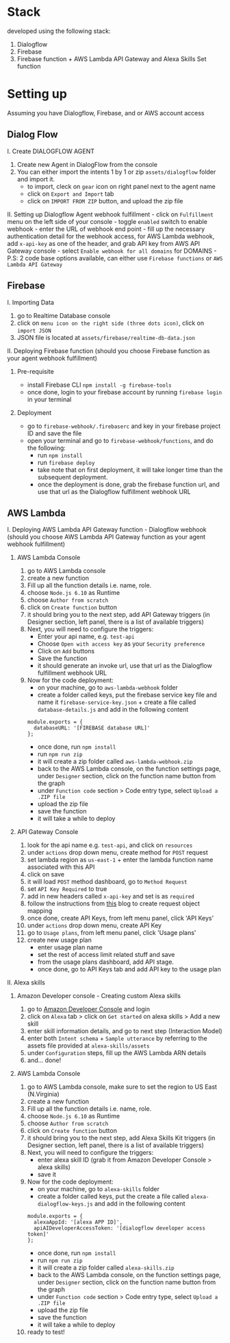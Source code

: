 # Stack

developed using the following stack:
1. Dialogflow
2. Firebase
3. Firebase function + AWS Lambda API Gateway and Alexa Skills Set function

# Setting up

Assuming you have Dialogflow, Firebase, and or AWS account access

## Dialog Flow
I. Create DIALOGFLOW AGENT
1. Create new Agent in DialogFlow from the console
2. You can either import the intents 1 by 1 or zip `assets/dialogflow` folder and import it.
      - to import, cleck on `gear` icon on right panel next to the agent name
      - click on `Export and Import` tab
      - click on `IMPORT FROM ZIP` button, and upload the zip file

II. Setting up Dialogflow Agent webhook fulfillment
      - click on `Fulfillment` menu on the left side of your console
      - toggle `enabled` switch to enable webhook
      - enter the URL of webhook end point
      - fill up the necessary authentication detail for the webhook access, for AWS Lambda webhook, add `x-api-key` as one of the header, and grab API key from AWS API Gateway console
      - select `Enable webhook for all domains` for DOMAINS
      - P.S: 2 code base options available, can either use `Firebase functions` or `AWS Lambda API Gateway`

## Firebase
I. Importing Data
1. go to Realtime Database console
2. click on `menu icon on the right side (three dots icon)`, click on `import JSON`
3. JSON file is located at `assets/firebase/realtime-db-data.json`

II. Deploying Firebase function (should you choose Firebase function as your agent webhook fulfillment)
1. Pre-requisite
      - install Firebase CLI `npm install -g firebase-tools`
      - once done, login to your firebase account by running `firebase login` in your terminal

2. Deployment
      - go to `firebase-webhook/.firebaserc` and key in your firebase project ID and save the file
      - open your terminal and go to `firebase-webhook/functions`, and do the following:
          - run `npm install`
          - run `firebase deploy`
          - take note that on first deployment, it will take longer time than the subsequent deployment.
          - once the deployment is done, grab the firebase function url, and use that url as the Dialogflow fulfillment webhook URL

## AWS Lambda
I. Deploying AWS Lambda API Gateway function - Dialogflow webhook (should you choose AWS Lambda API Gateway function as your agent webhook fulfillment)
1. AWS Lambda Console
    1. go to AWS Lambda console
    2. create a new function
    3. Fill up all the function details i.e. name, role.
    4. choose `Node.js 6.10` as Runtime
    5. choose `Author from scratch`
    6. click on `Create function` button
    7. it should bring you to the next step, add API Gateway triggers (in Designer section, left panel, there is a list of available triggers)
    8. Next, you will need to configure the triggers:
        - Enter your api name, e.g. `test-api`
        - Choose `Open with access key` as your `Security preference`
        - Click on `Add` buttons
        - Save the function
        - it should generate an invoke url, use that url as the Dialogflow fulfillment webhook URL
    9. Now for the code deployment:
        - on your machine, go to `aws-lambda-webhook` folder
        - create a folder called keys, put the firebase service key file and name it `firebase-service-key.json` + create a file called `database-details.js` and add in the following content
        ```
        module.exports = {
          databaseURL: '[FIREBASE database URL]'
        };
        ```
        - once done, run `npm install`
        - run `npm run zip`
        - it will create a zip folder called `aws-lambda-webhook.zip`
        - back to the AWS Lambda console, on the function settings page, under `Designer` section, click on the function name button from the graph
        - under `Function code` section > Code entry type, select `Upload a .ZIP file`
        - upload the zip file
        - save the function
        - it will take a while to deploy

2. API Gateway Console
    1. look for the api name e.g. `test-api`, and click on `resources`
    2. under `actions` drop down menu, create method for `POST` request
    3. set lambda region as `us-east-1` + enter the lambda function name associated with this API
    4. click on save
    5. it will load `POST` method dashboard, go to `Method Request`
    6. set `API Key Required` to true
    7. add in new headers called `x-api-key` and set is as `required`
    8. follow the instructions from [this](https://kennbrodhagen.net/2015/12/06/how-to-create-a-request-object-for-your-lambda-event-from-api-gateway/) blog to create request object mapping
    9. once done, create API Keys, from left menu panel, click 'API Keys'
    10. under `actions` drop down menu, create API Key
    11. go to `Usage plans`, from left menu panel, click 'Usage plans'
    12. create new usage plan
          - enter usage plan name
          - set the rest of access limit related stuff and save
          - from the usage plans dashboard, add API stage.
          - once done, go to API Keys tab and add API key to the usage plan

II. Alexa skills
1. Amazon Developer console - Creating custom Alexa skills
    1. go to [Amazon Developer Console](https://developer.amazon.com/home.html) and login
    2. click on `Alexa` tab > click on `Get started` on alexa skills > Add a new skill
    3. enter skill information details, and go to next step (Interaction Model)
    4. enter both `Intent schema` + `Sample utterance` by referring to the assets file provided at `alexa-skills/assets`
    5. under `Configuration` steps, fill up the AWS Lambda ARN details
    6. and... done!

2. AWS Lambda Console
    1. go to AWS Lambda console, make sure to set the region to US East (N.Virginia)
    2. create a new function
    3. Fill up all the function details i.e. name, role.
    4. choose `Node.js 6.10` as Runtime
    5. choose `Author from scratch`
    6. click on `Create function` button
    7. it should bring you to the next step, add Alexa Skills Kit triggers (in Designer section, left panel, there is a list of available triggers)
    8. Next, you will need to configure the triggers:
        - enter alexa skill ID (grab it from Amazon Developer Console > alexa skills)
        - save it
    9.  Now for the code deployment:
        - on your machine, go to `alexa-skills` folder
        - create a folder called keys, put the create a file called `alexa-dialogflow-keys.js` and add in the following content
        ```
        module.exports = {
          alexaAppId: '[alexa APP ID]',
          apiAIDeveloperAccessToken: '[dialogflow developer access token]'
        };
        ```
        - once done, run `npm install`
        - run `npm run zip`
        - it will create a zip folder called `alexa-skills.zip`
        - back to the AWS Lambda console, on the function settings page, under `Designer` section, click on the function name button from the graph
        - under `Function code` section > Code entry type, select `Upload a .ZIP file`
        - upload the zip file
        - save the function
        - it will take a while to deploy
    10. ready to test!